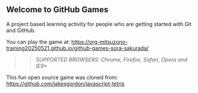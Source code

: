 ## Welcome to GitHub Games

A project based learning activity for people who are getting started with Git and GitHub.

You can play the game at: https://org-mitsuzono-training20250521.github.io/github-games-sora-sakurada/

>> _*SUPPORTED BROWSERS*: Chrome, Firefox, Safari, Opera and IE9+_

This fun open source game was cloned from: https://github.com/jakesgordon/javascript-tetris
